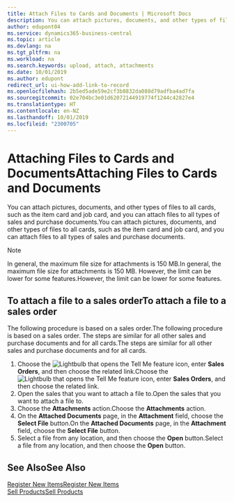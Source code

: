 ```yaml
---
title: Attach Files to Cards and Documents | Microsoft Docs
description: You can attach pictures, documents, and other types of files to all cards and all types of sales and purchase documents.
author: edupont04
ms.service: dynamics365-business-central
ms.topic: article
ms.devlang: na
ms.tgt_pltfrm: na
ms.workload: na
ms.search.keywords: upload, attach, attachments
ms.date: 10/01/2019
ms.author: edupont
redirect_url: ui-how-add-link-to-record
ms.openlocfilehash: 2b5ed5ade59e2cf3b8832da088d79adfba4ad7fa
ms.sourcegitcommit: 02e704bc3e01d62072144919774f1244c42827e4
ms.translationtype: HT
ms.contentlocale: en-NZ
ms.lasthandoff: 10/01/2019
ms.locfileid: "2300705"
---
```

# <a name="attaching-files-to-cards-and-documents"></a><span data-ttu-id="2aed2-103">Attaching Files to Cards and Documents</span><span class="sxs-lookup"><span data-stu-id="2aed2-103">Attaching Files to Cards and Documents</span></span>
<span data-ttu-id="2aed2-104">You can attach pictures, documents, and other types of files to all cards, such as the item card and job card, and you can attach files to all types of sales and purchase documents.</span><span class="sxs-lookup"><span data-stu-id="2aed2-104">You can attach pictures, documents, and other types of files to all cards, such as the item card and job card, and you can attach files to all types of sales and purchase documents.</span></span>

> [!Note]
> <span data-ttu-id="2aed2-105">In general, the maximum file size for attachments is 150 MB.</span><span class="sxs-lookup"><span data-stu-id="2aed2-105">In general, the maximum file size for attachments is 150 MB.</span></span> <span data-ttu-id="2aed2-106">However, the limit can be lower for some features.</span><span class="sxs-lookup"><span data-stu-id="2aed2-106">However, the limit can be lower for some features.</span></span>

## <a name="to-attach-a-file-to-a-sales-order"></a><span data-ttu-id="2aed2-107">To attach a file to a sales order</span><span class="sxs-lookup"><span data-stu-id="2aed2-107">To attach a file to a sales order</span></span>
<span data-ttu-id="2aed2-108">The following procedure is based on a sales order.</span><span class="sxs-lookup"><span data-stu-id="2aed2-108">The following procedure is based on a sales order.</span></span> <span data-ttu-id="2aed2-109">The steps are similar for all other sales and purchase documents and for all cards.</span><span class="sxs-lookup"><span data-stu-id="2aed2-109">The steps are similar for all other sales and purchase documents and for all cards.</span></span>

1. <span data-ttu-id="2aed2-110">Choose the ![Lightbulb that opens the Tell Me feature](media/ui-search/search_small.png "Tell me what you want to do") icon, enter **Sales Orders**, and then choose the related link.</span><span class="sxs-lookup"><span data-stu-id="2aed2-110">Choose the ![Lightbulb that opens the Tell Me feature](media/ui-search/search_small.png "Tell me what you want to do") icon, enter **Sales Orders**, and then choose the related link.</span></span>
2. <span data-ttu-id="2aed2-111">Open the sales that you want to attach a file to.</span><span class="sxs-lookup"><span data-stu-id="2aed2-111">Open the sales that you want to attach a file to.</span></span>
3. <span data-ttu-id="2aed2-112">Choose the **Attachments** action.</span><span class="sxs-lookup"><span data-stu-id="2aed2-112">Choose the **Attachments** action.</span></span>
4. <span data-ttu-id="2aed2-113">On the **Attached Documents** page, in the **Attachment** field, choose the **Select File** button.</span><span class="sxs-lookup"><span data-stu-id="2aed2-113">On the **Attached Documents** page, in the **Attachment** field, choose the **Select File** button.</span></span>
5. <span data-ttu-id="2aed2-114">Select a file from any location, and then choose the **Open** button.</span><span class="sxs-lookup"><span data-stu-id="2aed2-114">Select a file from any location, and then choose the **Open** button.</span></span>

## <a name="see-also"></a><span data-ttu-id="2aed2-115">See Also</span><span class="sxs-lookup"><span data-stu-id="2aed2-115">See Also</span></span>
[<span data-ttu-id="2aed2-116">Register New Items</span><span class="sxs-lookup"><span data-stu-id="2aed2-116">Register New Items</span></span>](inventory-how-register-new-items.md)  
[<span data-ttu-id="2aed2-117">Sell Products</span><span class="sxs-lookup"><span data-stu-id="2aed2-117">Sell Products</span></span>](sales-how-sell-products.md)
